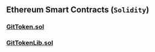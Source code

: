 ## Ethereum Smart Contracts (`Solidity`)

### [GitToken.sol](https://github.com/git-token/contracts/blob/master/contracts/GitToken.sol)
### [GitTokenLib.sol](https://github.com/git-token/contracts/blob/master/contracts/GitTokenLib.sol)
